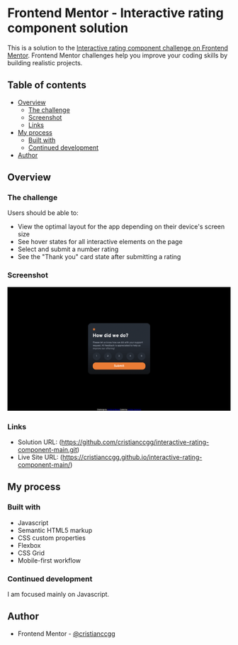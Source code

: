 # Frontend Mentor - Interactive rating component solution

This is a solution to the [Interactive rating component challenge on Frontend Mentor](https://www.frontendmentor.io/challenges/interactive-rating-component-koxpeBUmI). Frontend Mentor challenges help you improve your coding skills by building realistic projects.

## Table of contents

- [Overview](#overview)
  - [The challenge](#the-challenge)
  - [Screenshot](#screenshot)
  - [Links](#links)
- [My process](#my-process)
  - [Built with](#built-with)
  - [Continued development](#continued-development)
- [Author](#author)

## Overview

### The challenge

Users should be able to:

- View the optimal layout for the app depending on their device's screen size
- See hover states for all interactive elements on the page
- Select and submit a number rating
- See the "Thank you" card state after submitting a rating

### Screenshot

![](/images/Screenshot1.png)

### Links

- Solution URL: (https://github.com/cristianccgg/interactive-rating-component-main.git)
- Live Site URL: (https://cristianccgg.github.io/interactive-rating-component-main/)

## My process

### Built with

- Javascript
- Semantic HTML5 markup
- CSS custom properties
- Flexbox
- CSS Grid
- Mobile-first workflow

### Continued development

I am focused mainly on Javascript.

## Author

- Frontend Mentor - [@cristianccgg](https://www.frontendmentor.io/profile/cristianccgg)
